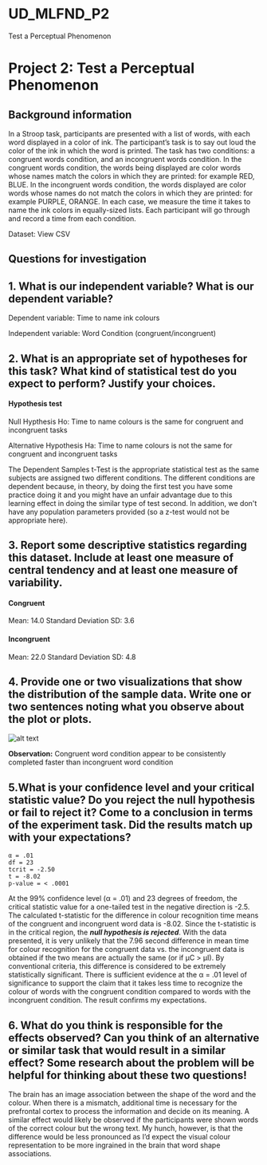 # UD_MLFND_P2
Test a Perceptual Phenomenon

# Project 2: Test a Perceptual Phenomenon 
## Background information
In a Stroop task, participants are presented with a list of words, with each word displayed in a color of ink. The participant’s task is to say out loud the color of the ink in which the word is printed. The task has two conditions: a congruent words condition, and an incongruent words condition. In the congruent words condition, the words being displayed are color words whose names match the colors in which they are printed: for example RED, BLUE. In the incongruent words condition, the words displayed are color words whose names do not match the colors in which they are printed: for example PURPLE, ORANGE. In each case, we measure the time it takes to name the ink colors in equally-sized lists. Each participant will go through and record a time from each condition.

Dataset: View CSV

## Questions for investigation

## 1. What is our independent variable? What is our dependent variable? 
 
Dependent variable: Time to name ink colours

Independent variable: Word Condition (congruent/incongruent)


## 2. What is an appropriate set of hypotheses for this task? What kind of statistical test do you expect to perform? Justify your choices.

#### Hypothesis test
Null Hypthesis Ho: Time to name colours is the same for congruent and incongruent tasks

Alternative Hypothesis Ha: Time to name colours is not the same for congruent and incongruent tasks

The Dependent Samples t-Test is the appropriate statistical test as the same subjects are assigned two different conditions. The different conditions are dependent because, in theory, by doing the first test you have some practice doing it and you might have an unfair advantage due to this learning effect in doing the similar type of test second. In addition, we don't have any population parameters provided (so a z-test would not be appropriate here).

## 3. Report some descriptive statistics regarding this dataset. Include at least one measure of central tendency and at least one measure of variability.
#### Congruent
Mean: 14.0
Standard Deviation SD: 3.6
#### Incongruent
Mean: 22.0
Standard Deviation SD: 4.8

## 4. Provide one or two visualizations that show the distribution of the sample data. Write one or two sentences noting what you observe about the plot or plots.

![alt text](https://github.com/raghunandepu/UD_MLFND_P2/blob/master/Completion-plot.PNG)

**Observation:** Congruent word condition appear to be consistently completed faster than incongruent  word condition


## 5.What is your confidence level and your critical statistic value? Do you reject the null hypothesis or fail to reject it? Come to a conclusion in terms of the experiment task. Did the results match up with your expectations?

```
α = .01 
df = 23 
tcrit = -2.50 
t = -8.02 
p-value = < .0001 
```

At the 99% confidence level (α = .01) and 23 degrees of freedom, the critical statistic value for a one-tailed test in the negative direction is -2.5. The calculated t-statistic for the difference in colour recognition time means of the congruent and incongruent word data is -8.02. Since the t-statistic is in the critical region, the ***null hypothesis is rejected***. With the data presented, it is very unlikely that the 7.96 second difference in mean time for colour recognition for the congruent data vs. the incongruent data is obtained if the two means are actually the same (or if μC > μI). By conventional criteria, this difference is considered to be extremely statistically significant. 
There is sufficient evidence at the α = .01 level of significance to support the claim that it takes less time to recognize the colour of words with the congruent condition compared to words with the incongruent condition. The result confirms my expectations.

## 6. What do you think is responsible for the effects observed? Can you think of an alternative or similar task that would result in a similar effect? Some research about the problem will be helpful for thinking about these two questions!

The brain has an image association between the shape of the word and the colour. When there is a mismatch, additional time is necessary for the prefrontal cortex to process the information and decide on its meaning.
A similar effect would likely be observed if the participants were shown words of the correct colour but the wrong text. My hunch, however, is that the difference would be less pronounced as I’d expect the visual colour representation to be more ingrained in the brain that word shape associations.
